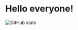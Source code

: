 # Hello everyone!
![GitHub stats](https://github-readme-stats.vercel.app/api?username=mmarienko&show_icons=true&count_private=true&include_all_commits=true&hide=issues,prs&hide_border=true&theme=jolly&hide_title=true)
